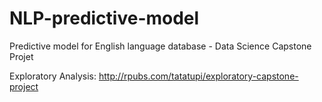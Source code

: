 # NLP-predictive-model
Predictive model for English language database - Data Science Capstone Projet


Exploratory Analysis: http://rpubs.com/tatatupi/exploratory-capstone-project
